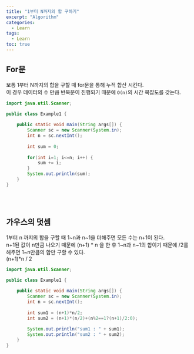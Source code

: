 ```yaml
---
title: "1부터 N까지의 합 구하기"
excerpt: "Algorithm"
categories: 
  - Learn
tags: 
  - Learn
toc: true
---
```



## For문

보통 1부터 N까지의 합을 구할 때 for문을 통해 누적 합산 시킨다.<br>
이 경우 데이터의 수 만큼 반복문이 진행되기 때문에 `O(n)`의 시간 복잡도를 갖는다.<br>

```java
import java.util.Scanner;

public class Example1 {
	
	public static void main(String args[]) {
		Scanner sc = new Scanner(System.in);
		int n = sc.nextInt();
		
		int sum = 0;
		
		for(int i=1; i<=n; i++) {
			sum += i;
		}
		System.out.println(sum);
	}
}
```

<br><br>

## 가우스의 덧셈

1부터 n 까지의 합을 구할 때 1~n과 n~1을 더해주면 모든 수는 n+1이 된다. <br>
n+1된 값이 n만큼 나오기 때문에  (n+1) * n 을 한 후
1~n과 n~1의 합이기 때문에  /2를 해주면 1~n만큼의 합만 구할 수 있다.<br>
(n+1)*n / 2<br>



```java
import java.util.Scanner;

public class Example1 {
	
	public static void main(String args[]) {
		Scanner sc = new Scanner(System.in);
		int n = sc.nextInt();
		
		int sum1 = (n+1)*n/2;
		int sum2 = (n+1)*(n/2)+(n%2==1?(n+1)/2:0);
		
		System.out.println("sum1 : " + sum1);
		System.out.println("sum2 : " + sum2);
	}
}
```

